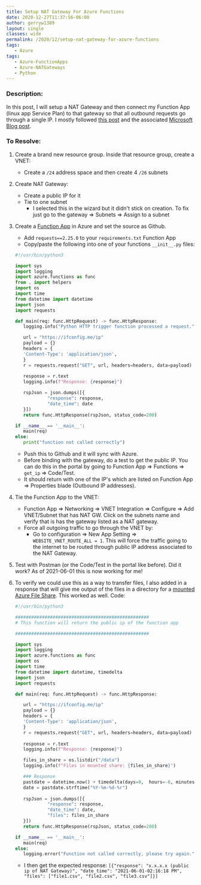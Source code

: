 ```yaml
---
title: Setup NAT Gateway For Azure Functions
date: 2020-12-27T11:37:56-06:00
author: gerryw1389
layout: single
classes: wide
permalink: /2020/12/setup-nat-gateway-for-azure-functions
tags:
   - Azure
tags:
   - Azure-FunctionApps
   - Azure-NATGateways
   - Python
---
```

<!--more-->

### Description:

In this post, I will setup a NAT Gateway and then connect my Function App (linux app Service Plan) to that gateway so that all outbound requests go through a single IP. I mostly followed [this post](https://notetoself.tech/2020/11/21/azure-functions-with-a-static-outbound-ip-address/) and the associated [Microsoft Blog post](https://azure.github.io/AppService/2020/11/15/web-app-nat-gateway.html).

### To Resolve:

1. Create a brand new resource group. Inside that resource group, create a VNET:
   - Create a `/24` address space and then create 4 `/26` subnets

2. Create NAT Gateway:
   - Create a public IP for it
   - Tie to one subnet
     - I selected this in the wizard but it didn't stick on creation. To fix just go to the gateway => Subnets => Assign to a subnet

3. Create a [Function App](https://automationadmin.com/2021/01/function-app-source-control-pt-2/) in Azure and set the source as Github.

   - Add `requests==2.25.0` to your `requirements.txt` Function App
   - Copy/paste the following into one of your functions `__init__.py` files:

   ```python
   #!/usr/bin/python3

   import sys
   import logging
   import azure.functions as func
   from . import helpers
   import os
   import time
   from datetime import datetime
   import json
   import requests

   def main(req: func.HttpRequest) -> func.HttpResponse:
      logging.info("Python HTTP trigger function processed a request.")

      url = "https://ifconfig.me/ip"
      payload = {}
      headers = {
      'Content-Type': 'application/json',
      }
      r = requests.request("GET", url, headers=headers, data=payload)
      
      response = r.text
      logging.info(f"Response: {response}")

      rspJson = json.dumps([{ 
               "response": response,
               "date_time": date 
      }])
      return func.HttpResponse(rspJson, status_code=200)

   if __name__ == '__main__':
      main(req)
   else:
      print("function not called correctly")
   ```

   - Push this to Github and it will sync with Azure.
   - Before binding with the gateway, do a test to get the public IP. You can do this in the portal by going to Function App => Functions => `get_ip` => Code/Test.
   - It should return with one of the IP's which are listed on Function App => Properties blade (Outbound IP addresses).

4. Tie the Function App to the VNET:
   - Function App => Networking => VNET Integration => Configure => Add VNET/Subnet that has NAT GW. Click on the subnets name and verify that is has the gateway listed as a NAT gateway.
   - Force all outgoing traffic to go through the VNET by:
     - Go to configuration => New App Setting => `WEBSITE_VNET_ROUTE_ALL = 1`. This will force the traffic going to the internet to be routed through public IP address associated to the NAT Gateway.

5. Test with Postman (or the Code/Test in the portal like before). Did it work? As of 2021-06-01 this is now working for me!

6. To verify we could use this as a way to transfer files, I also added in a response that will give me output of the files in a directory for a [mounted Azure File Share](https://automationadmin.com/2021/01/azure-functions-mounting-storage/). This worked as well. Code:

   ```python
   #!/usr/bin/python3

   ##################################################
   # This function will return the public ip of the function app

   ##################################################

   import sys
   import logging
   import azure.functions as func
   import os
   import time
   from datetime import datetime, timedelta
   import json
   import requests

   def main(req: func.HttpRequest) -> func.HttpResponse:

      url = "https://ifconfig.me/ip"
      payload = {}
      headers = {
      'Content-Type': 'application/json',
      }
      r = requests.request("GET", url, headers=headers, data=payload)
         
      response = r.text
      logging.info(f"Response: {response}")

      files_in_share = os.listdir("/data")
      logging.info(f"Files in mounted share: {files_in_share}")

      ### Response
      pastdate = datetime.now() + timedelta(days=0,  hours=-6, minutes=0)
      date = pastdate.strftime("%Y-%m-%d-%r")
      
      rspJson = json.dumps([{ 
               "response": response,
               "date_time": date,
               "files": files_in_share
      }])
      return func.HttpResponse(rspJson, status_code=200)

   if __name__ == '__main__':
      main(req)
   else:
      logging.error("Function not called correctly, please try again.")
   ```

   - I then get the expected response: `[{"response": "x.x.x.x (public ip of NAT Gateway)", "date_time": "2021-06-01-02:16:18 PM", "files": ["file1.csv", "file2.csv", "file3.csv"]}]`
